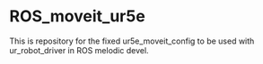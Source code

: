 # ROS_moveit_ur5e
This is repository for the fixed ur5e_moveit_config to be used with ur_robot_driver in ROS melodic devel.
